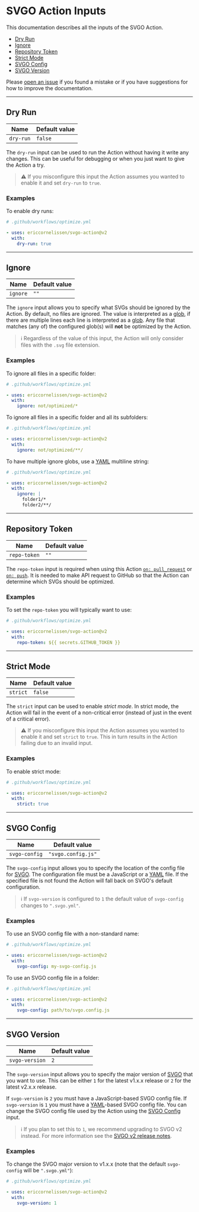 # SVGO Action Inputs

This documentation describes all the inputs of the SVGO Action.

- [Dry Run](#dry-run)
- [Ignore](#ignore)
- [Repository Token](#repository-token)
- [Strict Mode](#strict-mode)
- [SVGO Config](#svgo-config)
- [SVGO Version](#svgo-version)

Please [open an issue] if you found a mistake or if you have suggestions for how
to improve the documentation.

---

## Dry Run

| Name      | Default value |
| --------- | ------------- |
| `dry-run` | `false`       |

The `dry-run` input can be used to run the Action without having it write any
changes. This can be useful for debugging or when you just want to give the
Action a try.

> :warning: If you misconfigure this input the Action assumes you wanted to
> enable it and set `dry-run` to `true`.

### Examples

To enable dry runs:

```yaml
# .github/workflows/optimize.yml

- uses: ericcornelissen/svgo-action@v2
  with:
    dry-run: true
```

---

## Ignore

| Name     | Default value |
| -------- | ------------- |
| `ignore` | `""`          |

The `ignore` input allows you to specify what SVGs should be ignored by the
Action. By default, no files are ignored. The value is interpreted as a [glob],
if there are multiple lines each line is interpreted as a [glob]. Any file that
matches (any of) the configured glob(s) will **not** be optimized by the Action.

> :information_source: Regardless of the value of this input, the Action will
> only consider files with the `.svg` file extension.

### Examples

To ignore all files in a specific folder:

```yaml
# .github/workflows/optimize.yml

- uses: ericcornelissen/svgo-action@v2
  with:
    ignore: not/optimized/*
```

To ignore all files in a specific folder and all its subfolders:

```yaml
# .github/workflows/optimize.yml

- uses: ericcornelissen/svgo-action@v2
  with:
    ignore: not/optimized/**/
```

To have multiple ignore globs, use a [YAML] multiline string:

```yaml
# .github/workflows/optimize.yml

- uses: ericcornelissen/svgo-action@v2
  with:
    ignore: |
      folder1/*
      folder2/**/
```

---

## Repository Token

| Name         | Default value |
| ------------ | ------------- |
| `repo-token` | `""`          |

The `repo-token` input is required when using this Action [`on: pull_request`]
or [`on: push`]. It is needed to make API request to GitHub so that the Action
can determine which SVGs should be optimized.

### Examples

To set the `repo-token` you will typically want to use:

```yaml
# .github/workflows/optimize.yml

- uses: ericcornelissen/svgo-action@v2
  with:
    repo-token: ${{ secrets.GITHUB_TOKEN }}
```

---

## Strict Mode

| Name     | Default value |
| -------- | ------------- |
| `strict` | `false`       |

The `strict` input can be used to enable _strict mode_. In strict mode, the
Action will fail in the event of a non-critical error (instead of just in the
event of a critical error).

> :warning: If you misconfigure this input the Action assumes you wanted to
> enable it and set `strict` to `true`. This in turn results in the Action
> failing due to an invalid input.

### Examples

To enable strict mode:

```yaml
# .github/workflows/optimize.yml

- uses: ericcornelissen/svgo-action@v2
  with:
    strict: true
```

---

## SVGO Config

| Name          | Default value      |
| ------------- | ------------------ |
| `svgo-config` | `"svgo.config.js"` |

The `svgo-config` input allows you to specify the location of the config file
for [SVGO]. The configuration file must be a JavaScript or a [YAML] file. If the
specified file is not found the Action will fall back on SVGO's default
configuration.

> :information_source: If `svgo-version` is configured to `1` the default value
> of `svgo-config` changes to `".svgo.yml"`.

### Examples

To use an SVGO config file with a non-standard name:

```yaml
# .github/workflows/optimize.yml

- uses: ericcornelissen/svgo-action@v2
  with:
    svgo-config: my-svgo-config.js
```

To use an SVGO config file in a folder:

```yaml
# .github/workflows/optimize.yml

- uses: ericcornelissen/svgo-action@v2
  with:
    svgo-config: path/to/svgo.config.js
```

---

## SVGO Version

| Name           | Default value |
| -------------- | ------------- |
| `svgo-version` | `2`           |

The `svgo-version` input allows you to specify the major version of [SVGO] that
you want to use. This can be either `1` for the latest v1.x.x release or `2` for
the latest v2.x.x release.

If `svgo-version` is `2` you must have a JavaScript-based SVGO config file. If
`svgo-version` is `1` you must have a [YAML]-based SVGO config file. You can
change the SVGO config file used by the Action using the [SVGO
Config](#svgo-config) input.

> :information_source: If you plan to set this to `1`, we recommend upgrading to
> SVGO v2 instead. For more information see the [SVGO v2 release notes].

### Examples

To change the SVGO major version to v1.x.x (note that the default `svgo-config`
will be `".svgo.yml"`):

```yaml
# .github/workflows/optimize.yml

- uses: ericcornelissen/svgo-action@v2
  with:
    svgo-version: 1
```

[`on: pull_request`]: ./events.md#on-pull_request
[`on: push`]: ./events.md#on-push

[glob]: https://en.wikipedia.org/wiki/Glob_(programming)
[open an issue]: https://github.com/ericcornelissen/svgo-action/issues/new?labels=docs&template=documentation.md
[svgo]: https://github.com/svg/svgo
[svgo v2 release notes]: https://github.com/svg/svgo/releases/tag/v2.0.0
[yaml]: https://yaml.org/
